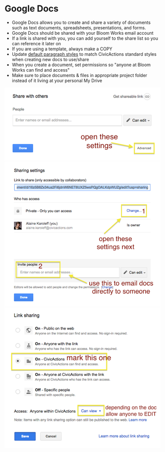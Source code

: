 # Google Docs

- Google Docs allows you to create and share a variety of documents such as text documents, spreadsheets, presentations, and forms.
- Google Docs should be shared with your Bloom Works email account
- If a link is shared with you, you can add yourself to the share list so you can reference it later on
- If you are using a template, always make a COPY
- Update [default paragraph styles](https://docs.google.com/document/d/1n1Jdu4vAnO0YCppo9YO2BkSYGyOqUCSJOrfrBBzBPBM/edit#) to match CivicActions standard styles when creating new docs to use/share
- When you create a document, set permissions so "anyone at Bloom Works can find and access"
- Make sure to place documents & files in appropriate project folder instead of it living at your personal My Drive

![Open settings](../../img/sharing1.png "Open settings")
![Advanced settings](../../img/sharing2.png "Advanced settings")
![Select Link](../../img/sharing3.png "Select link")

